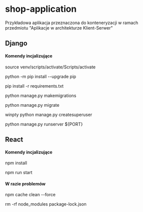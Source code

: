 # shop-application
Przykładowa aplikacja przeznaczona do konteneryzacji w ramach przedmiotu "Aplikacje w architekturze Klient-Serwer"

## Django

#### Komendy incjalizujące

source venv/scripts/activate/Scripts/activate

python -m pip install --upgrade pip

pip install -r requirements.txt

python manage.py makemigrations

python manage.py migrate

winpty python manage.py createsuperuser

python manage.py runserver ${PORT}

## React

#### Komendy incjalizujące

npm install

npm run start

#### W razie problemów

npm cache clean --force

rm -rf node_modules package-lock.json
